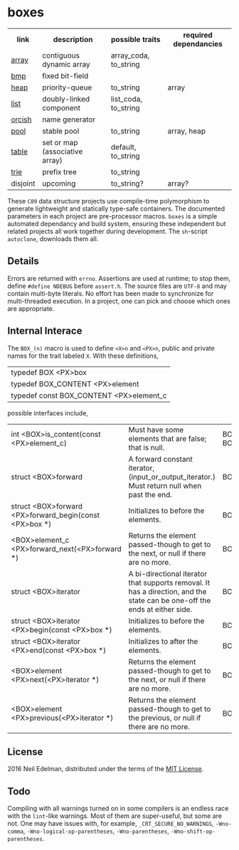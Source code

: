 # boxes #

<table><tr>
	<th>link</th>
	<th>description</th>
	<th>possible traits</th>
	<th>required dependancies</th>
</tr><tr>
	<td><a href="https://github.com/neil-edelman/array">array</a></td>
	<td>contiguous dynamic array</td>
	<td>array_coda, to_string</td>
	<td></td>
</tr><tr>
	<td><a href = "https://github.com/neil-edelman/bmp">bmp</a></td>
	<td>fixed bit-field</td>
	<td></td>
	<td></td>
</tr><tr>
	<td><a href = "https://github.com/neil-edelman/heap">heap</a></td>
	<td>priority-queue</td>
	<td>to_string</td>
	<td>array</td>
</tr><tr>
	<td><a href = "https://github.com/neil-edelman/list">list</a></td>
	<td>doubly-linked component</td>
	<td>list_coda, to_string</td>
	<td></td>
</tr><tr>
	<td><a href = "https://github.com/neil-edelman/orcish">orcish</a></td>
	<td>name generator</td>
	<td></td>
	<td></td>
</tr><tr>
	<td><a href = "https://github.com/neil-edelman/pool">pool</a></td>
	<td>stable pool</td>
	<td>to_string</td>
	<td>array, heap</td>
</tr><tr>
	<td><a href = "https://github.com/neil-edelman/table">table</a></td>
	<td>set or map (associative array)</td>
	<td>default, to_string</td>
	<td></td>
</tr><tr>
	<td><a href = "https://github.com/neil-edelman/trie">trie</a></td>
	<td>prefix tree</td>
	<td>to_string</td>
	<td></td>
</tr><tr>
	<td>disjoint</td>
	<td>upcoming</td>
	<td>to_string?</td>
	<td>array?</td>
</tr></table>

These `C89` data structure projects use compile-time polymorphism
to generate lightweight and statically type-safe containers.  The
documented parameters in each project are pre-processor macros.
`boxes` is a simple automated dependancy and build system, ensuring
these independent but related projects all work together during
development.  The `sh`-script `autoclone`, downloads them all.

## Details ##

Errors are returned with `errno`. Assertions are used at runtime;
to stop them, define `#define NDEBUG` before `assert.h`. The source
files are `UTF-8` and may contain multi-byte literals. No effort
has been made to synchronize for multi-threaded execution. In a
project, one can pick and choose which ones are appropriate.

## Internal Interace ##

The `BOX_(n)` macro is used to define `<X>n` and `<PX>n`, public
and private names for the trait labeled `X`. With these definitions,

<table>
	<tr><td>typedef BOX &lt;PX&gt;box</td></tr>
	<tr><td>typedef BOX_CONTENT &lt;PX&gt;element</td></tr>
	<tr><td>typedef const BOX_CONTENT &lt;PX&gt;element_c</td></tr>
</table>

possible interfaces include,

<table><tr>
	<td>int &lt;BOX&gt;is_content(const &lt;PX&gt;element_c)</td>
	<td>Must have some elements that are false; that is null.</td>
	<td>BOX_CONTENT BOX_ITERATOR</td>
</tr><tr>
	<td>struct &lt;BOX&gt;forward</td>
	<td>A forward constant iterator, (input_or_output_iterator.) Must return null when past the end.</td>
	<td>BOX_CONTENT</td>
</tr><tr>
	<td>struct &lt;BOX&gt;forward &lt;PX&gt;forward_begin(const &lt;PX&gt;box *)</td>
	<td>Initializes to before the elements.</td>
	<td>BOX_CONTENT</td>
</tr><tr>
	<td>&lt;BOX&gt;element_c &lt;PX&gt;forward_next(&lt;PX&gt;forward *)</td>
	<td>Returns the element passed-though to get to the next, or null if there are no more.</td>
	<td>BOX_CONTENT</td>
</tr><tr>
	<td>struct &lt;BOX&gt;iterator</td>
	<td>A bi-directional iterator that supports removal. It has a direction, and the state
	can be one-off the ends at either side.</td>
	<td>BOX_ITERATOR</td>
</tr><tr>
	<td>struct &lt;BOX&gt;iterator &lt;PX&gt;begin(const &lt;PX&gt;box *)</td>
	<td>Initializes to before the elements.</td>
	<td>BOX_ITERATOR</td>
</tr><tr>
	<td>struct &lt;BOX&gt;iterator &lt;PX&gt;end(const &lt;PX&gt;box *)</td>
	<td>Initializes to after the elements.</td>
	<td>BOX_ITERATOR</td>
</tr><tr>
	<td>&lt;BOX&gt;element &lt;PX&gt;next(&lt;PX&gt;iterator *)</td>
	<td>Returns the element passed-though to get to the next, or null if there are no more.</td>
	<td>BOX_ITERATOR</td>
</tr><tr>
	<td>&lt;BOX&gt;element &lt;PX&gt;previous(&lt;PX&gt;iterator *)</td>
	<td>Returns the element passed-though to get to the previous, or null if there are no more.</td>
	<td>BOX_ITERATOR</td>
</tr></table>

## License ##

2016 Neil Edelman, distributed under the terms of the [MIT
License](https://opensource.org/licenses/MIT).

## Todo ##

Compiling with all warnings turned on in some compilers is an endless
race with the `lint`-like warnings. Most of them are super-useful,
but some are not. One may have issues with, for example,
`_CRT_SECURE_NO_WARNINGS`, `-Wno-comma`, `-Wno-logical-op-parentheses`,
`-Wno-parentheses`, `-Wno-shift-op-parentheses`.
